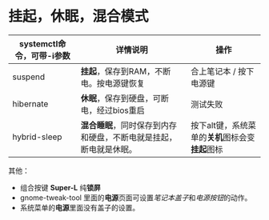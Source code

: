 # 挂起，休眠，混合模式

systemctl命令，可带-i参数|详情说明|操作
--|--|--
suspend | **挂起**，保存到RAM，不断电。按电源键恢复 | 合上笔记本 / 按下电源键
hibernate | **休眠**，保存到硬盘，可断电，经过bios重启 | 测试失败
hybrid-sleep | **混合睡眠**，同时保存到内存和硬盘，不断电就是挂起，断电就是休眠。 | 按下alt键，系统菜单的**关机**图标会变**挂起**图标

其他：

- 组合按键 **Super-L** 纯**锁屏**
- gnome-tweak-tool 里面的**电源**页面可设置*笔记本盖子*和*电源按钮*的动作。
- 系统菜单的**电源**里面没有盖子的设置。